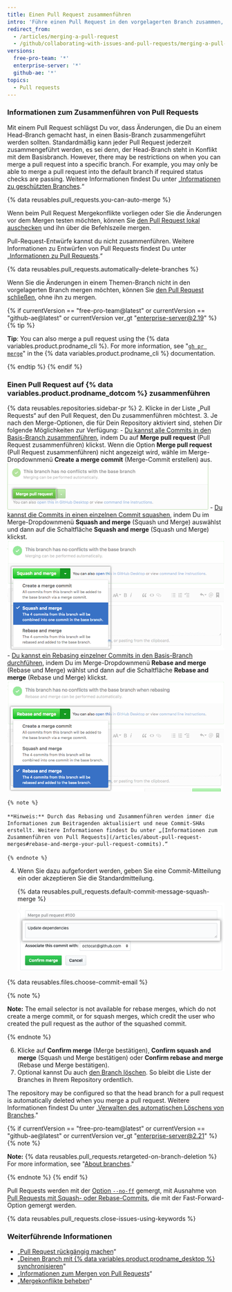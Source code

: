 ```yaml
---
title: Einen Pull Request zusammenführen
intro: 'Führe einen Pull Request in den vorgelagerten Branch zusammen, wenn die Arbeit abgeschlossen ist. Jede Person mit Push-Zugriff auf das Repository kann den Merge abschließen.'
redirect_from:
  - /articles/merging-a-pull-request
  - /github/collaborating-with-issues-and-pull-requests/merging-a-pull-request
versions:
  free-pro-team: '*'
  enterprise-server: '*'
  github-ae: '*'
topics:
  - Pull requests
---
```

### Informationen zum Zusammenführen von Pull Requests

Mit einem Pull Request schlägst Du vor, dass Änderungen, die Du an einem Head-Branch gemacht hast, in einen Basis-Branch zusammengeführt werden sollten. Standardmäßig kann jeder Pull Request jederzeit zusammengeführt werden, es sei denn, der Head-Branch steht in Konflikt mit dem Basisbranch. However, there may be restrictions on when you can merge a pull request into a specific branch. For example, you may only be able to merge a pull request into the default branch if required status checks are passing. Weitere Informationen findest Du unter „[Informationen zu geschützten Branches](/github/administering-a-repository/about-protected-branches).“

{% data reusables.pull_requests.you-can-auto-merge %}

Wenn beim Pull Request Mergekonflikte vorliegen oder Sie die Änderungen vor dem Mergen testen möchten, können Sie [den Pull Request lokal auschecken](/articles/checking-out-pull-requests-locally) und ihn über die Befehlszeile mergen.

Pull-Request-Entwürfe kannst du nicht zusammenführen. Weitere Informationen zu Entwürfen von Pull Requests findest Du unter „[Informationen zu Pull Requests](/articles/about-pull-requests#draft-pull-requests).“

{% data reusables.pull_requests.automatically-delete-branches %}

Wenn Sie die Änderungen in einem Themen-Branch nicht in den vorgelagerten Branch mergen möchten, können Sie [den Pull Request schließen](/articles/closing-a-pull-request), ohne ihn zu mergen.

{% if currentVersion == "free-pro-team@latest" or currentVersion == "github-ae@latest" or currentVersion ver_gt "enterprise-server@2.19" %}
{% tip %}

**Tip**: You can also merge a pull request using the {% data variables.product.prodname_cli %}. For more information, see "[`gh pr merge`](https://cli.github.com/manual/gh_pr_merge)" in the {% data variables.product.prodname_cli %} documentation.

{% endtip %}
{% endif %}

### Einen Pull Request auf {% data variables.product.prodname_dotcom %} zusammenführen

{% data reusables.repositories.sidebar-pr %}
2. Klicke in der Liste „Pull Requests“ auf den Pull Request, den Du zusammenführen möchtest.
3. Je nach den Merge-Optionen, die für Dein Repository aktiviert sind, stehen Dir folgende Möglichkeiten zur Verfügung:
    - [Du kannst alle Commits in den Basis-Branch zusammenführen](/articles/about-pull-request-merges/), indem Du auf **Merge pull request** (Pull Request zusammenführen) klickst. Wenn die Option **Merge pull request** (Pull Request zusammenführen) nicht angezeigt wird, wähle im Merge-Dropdownmenü **Create a merge commit** (Merge-Commit erstellen) aus. ![Schaltfläche „Merge pull request“ (Pull Request zusammenführen)](/assets/images/help/pull_requests/pullrequest-mergebutton.png)
    - [Du kannst die Commits in einen einzelnen Commit squashen](/articles/about-pull-request-merges/#squash-and-merge-your-pull-request-commits), indem Du im Merge-Dropdownmenü **Squash and merge** (Squash und Merge) auswählst und dann auf die Schaltfläche **Squash and merge** (Squash und Merge) klickst. ![Auf Schaltfläche „Squash and merge“ (Squash und Merge) klicken](/assets/images/help/pull_requests/select-squash-and-merge-from-drop-down-menu.png)
    - [Du kannst ein Rebasing einzelner Commits in den Basis-Branch durchführen](/articles/about-pull-request-merges/#rebase-and-merge-your-pull-request-commits), indem Du im Merge-Dropdownmenü **Rebase and merge** (Rebase und Merge) wählst und dann auf die Schaltfläche **Rebase and merge** (Rebase und Merge) klickst. ![„Rebase and merge“ (Rebase und Merge) aus Dropdownmenü auswählen](/assets/images/help/pull_requests/select-rebase-and-merge-from-drop-down-menu.png)

    {% note %}

    **Hinweis:** Durch das Rebasing und Zusammenführen werden immer die Informationen zum Beitragenden aktualisiert und neue Commit-SHAs erstellt. Weitere Informationen findest Du unter „[Informationen zum Zusammenführen von Pull Requests](/articles/about-pull-request-merges#rebase-and-merge-your-pull-request-commits).“

    {% endnote %}
4. Wenn Sie dazu aufgefordert werden, geben Sie eine Commit-Mitteilung ein oder akzeptieren Sie die Standardmitteilung.

   {% data reusables.pull_requests.default-commit-message-squash-merge %}
   ![Feld für Commit-Mitteilung](/assets/images/help/pull_requests/merge_box/pullrequest-commitmessage.png)

{% data reusables.files.choose-commit-email %}

   {% note %}

   **Note:** The email selector is not available for rebase merges, which do not create a merge commit, or for squash merges, which credit the user who created the pull request as the author of the squashed commit.

   {% endnote %}

6. Klicke auf **Confirm merge** (Merge bestätigen), **Confirm squash and merge** (Squash und Merge bestätigen) oder **Confirm rebase and merge** (Rebase und Merge bestätigen).
6. Optional kannst Du auch [den Branch löschen](/articles/deleting-unused-branches). So bleibt die Liste der Branches in Ihrem Repository ordentlich.

The repository may be configured so that the head branch for a pull request is automatically deleted when you merge a pull request. Weitere Informationen findest Du unter „[Verwalten des automatischen Löschens von Branches](/github/administering-a-repository/managing-the-automatic-deletion-of-branches)."

   {% if currentVersion == "free-pro-team@latest" or currentVersion == "github-ae@latest" or currentVersion ver_gt "enterprise-server@2.21" %}
   {% note %}

   **Note:** {% data reusables.pull_requests.retargeted-on-branch-deletion %}
   For more information, see "[About branches](/github/collaborating-with-issues-and-pull-requests/about-branches#working-with-branches)."

   {% endnote %}
   {% endif %}

Pull Requests werden mit der [Option `--no-ff`](https://git-scm.com/docs/git-merge#_fast_forward_merge) gemergt, mit Ausnahme von [Pull Requests mit Squash- oder Rebase-Commits](/articles/about-pull-request-merges), die mit der Fast-Forward-Option gemergt werden.

{% data reusables.pull_requests.close-issues-using-keywords %}

### Weiterführende Informationen

- „[Pull Request rückgängig machen](/articles/reverting-a-pull-request)“
- „[Deinen Branch mit {% data variables.product.prodname_desktop %} synchronisieren](/desktop/guides/contributing-to-projects/syncing-your-branch/)"
- „[Informationen zum Mergen von Pull Requests](/articles/about-pull-request-merges)“
- „[Mergekonflikte beheben](/articles/addressing-merge-conflicts)“
